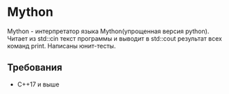 # Mython

Mython - интерпретатор языка Mython(упрощенная версия python). Читает из std::cin текст программы и выводит в std::cout результат всех команд print. Написаны юнит-тесты.

## Требования

* C++17 и выше
